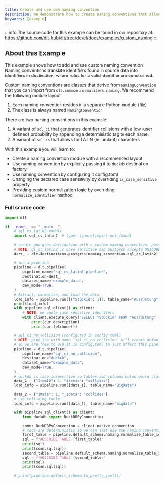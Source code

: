 ```yaml
---
title: Create and use own naming convention
description: We demonstrate how to create naming conventions that allow UNICODE letters and never generate collisions
keywords: [example]
---
```

:::info
The source code for this example can be found in our repository at: 
https://github.com/dlt-hub/dlt/tree/devel/docs/examples/custom_naming
:::
## About this Example
This example shows how to add and use custom naming convention. Naming conventions translate identifiers found in source data into identifiers in
destination, where rules for a valid identifier are constrained.

Custom naming conventions are classes that derive from `NamingConvention` that you can import from `dlt.common.normalizers.naming`. We recommend the following module layout:
1. Each naming convention resides in a separate Python module (file)
2. The class is always named `NamingConvention`

There are two naming conventions in this example:
1. A variant of `sql_ci` that generates identifier collisions with a low (user defined) probability by appending a deterministic tag to each name.
2. A variant of `sql_cs` that allows for LATIN (ie. umlaut) characters

With this example you will learn to:
* Create a naming convention module with a recommended layout
* Use naming convention by explicitly passing it to `duckdb` destination factory
* Use naming convention by configuring it config.toml
* Changing the declared case sensitivity by overriding `is_case_sensitive` property
* Providing custom normalization logic by overriding `normalize_identifier` method
### Full source code
```py
import dlt

if __name__ == "__main__":
    # sql_cs_latin2 module
    import sql_cs_latin2  # type: ignore[import-not-found]

    # create postgres destination with a custom naming convention. pass sql_cs_latin2 as module
    # NOTE: ql_cs_latin2 is case sensitive and postgres accepts UNICODE letters in identifiers
    dest_ = dlt.destinations.postgres(naming_convention=sql_cs_latin2)

    # run a pipeline
    pipeline = dlt.pipeline(
        pipeline_name="sql_cs_latin2_pipeline",
        destination=dest_,
        dataset_name="example_data",
        dev_mode=True,
    )
    # Extract, normalize, and load the data
    load_info = pipeline.run([{"StückId": 1}], table_name="Ausrüstung")
    print(load_info)
    with pipeline.sql_client() as client:
        # NOTE: we quote case sensitive identifers
        with client.execute_query('SELECT "StückId" FROM "Ausrüstung"') as cur:
            print(cur.description)
            print(cur.fetchone())

    # sql_ci_no_collision (configured in config toml)
    # NOTE: pipeline with name `sql_ci_no_collision` will create default schema with the same name
    # so we are free to use it in config.toml to just affect this pipeline and leave the postgres pipeline as it is
    pipeline = dlt.pipeline(
        pipeline_name="sql_ci_no_collision",
        destination="duckdb",
        dataset_name="example_data",
        dev_mode=True,
    )
    # duckdb is case insensitive so tables and columns below would clash but sql_ci_no_collision prevents that
    data_1 = {"ItemID": 1, "itemid": "collides"}
    load_info = pipeline.run([data_1], table_name="BigData")

    data_2 = {"1Data": 1, "_1data": "collides"}
    # use colliding table
    load_info = pipeline.run([data_2], table_name="bigdata")

    with pipeline.sql_client() as client:
        from duckdb import DuckDBPyConnection

        conn: DuckDBPyConnection = client.native_connection
        # tags are deterministic so we can just use the naming convention to get table names to select
        first_table = pipeline.default_schema.naming.normalize_table_identifier("BigData")
        sql = f"DESCRIBE TABLE {first_table}"
        print(sql)
        print(conn.sql(sql))
        second_table = pipeline.default_schema.naming.normalize_table_identifier("bigdata")
        sql = f"DESCRIBE TABLE {second_table}"
        print(sql)
        print(conn.sql(sql))

    # print(pipeline.default_schema.to_pretty_yaml())
```